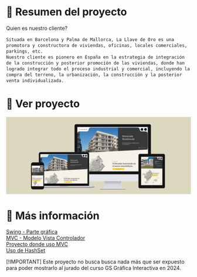 # 📌 **Resumen del proyecto**
Quien es nuestro cliente?

    Situada en Barcelona y Palma de Mallorca, La Llave de Oro es una promotora y constructora de viviendas, oficinas, locales comerciales, parkings, etc. 
    Nuestro cliente es pionero en España en la estrategia de integración de la construcción y posterior promoción de las viviendas, donde han logrado integrar todo el proceso industrial y comercial, incluyendo la compra del terreno, la urbanización, la construcción y la posterior venta individualizada. 

# 👀 **Ver proyecto**

<img src ="./IMG/portada-llavedeoro.jpg" alt="portada de la llave de oro"/>

# 🔗 **Más información**

[Swing - Parte gráfica](https://academiasanroque.com/guia-basica-sobre-componentes-de-java-swing/)<br/>
[MVC - Modelo Vista Controlador](https://developer.mozilla.org/es/docs/Glossary/MVC)<br/>
[Proyecto donde uso MVC](https://github.com/morenomp/First-Modelo-Vista-Controlador)<br/>
[Uso de HashSet](https://ifgeekthen.nttdata.com/s/post/que-es-hashset-java-y-como-comenzar-con-el-MCNAUUOR4KKBE2HL575A6TGQQ7HE?language=es)<br/>

[!IMPORTANT]
Este proyecto no busca busca nada más que ser expuesto para poder mostrarlo al jurado del curso GS Gráfica Interactiva en 2024.

